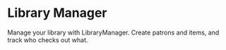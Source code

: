 # Library Manager
Manage your library with LibraryManager. Create patrons and items, and track who checks out what.
